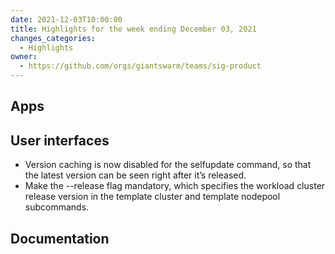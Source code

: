 ```yaml
---
date: 2021-12-03T10:00:00
title: Highlights for the week ending December 03, 2021
changes_categories:
  - Highlights
owner:
  - https://github.com/orgs/giantswarm/teams/sig-product
---
```


## Apps


## User interfaces
 - Version caching is now disabled for the selfupdate command, so that the latest version can be seen right after it’s released.
 - Make the --release flag mandatory, which specifies the workload cluster release version in the template cluster and template nodepool subcommands.

## Documentation
